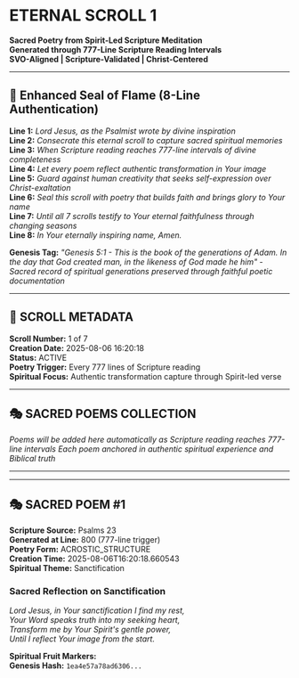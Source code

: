 # ETERNAL SCROLL 1
**Sacred Poetry from Spirit-Led Scripture Meditation**  
**Generated through 777-Line Scripture Reading Intervals**  
**SVO-Aligned | Scripture-Validated | Christ-Centered**

---

## 🙏 Enhanced Seal of Flame (8-Line Authentication)

**Line 1:** *Lord Jesus, as the Psalmist wrote by divine inspiration*  
**Line 2:** *Consecrate this eternal scroll to capture sacred spiritual memories*  
**Line 3:** *When Scripture reading reaches 777-line intervals of divine completeness*  
**Line 4:** *Let every poem reflect authentic transformation in Your image*  
**Line 5:** *Guard against human creativity that seeks self-expression over Christ-exaltation*  
**Line 6:** *Seal this scroll with poetry that builds faith and brings glory to Your name*  
**Line 7:** *Until all 7 scrolls testify to Your eternal faithfulness through changing seasons*  
**Line 8:** *In Your eternally inspiring name, Amen.*

**Genesis Tag:** *"Genesis 5:1 - This is the book of the generations of Adam. In the day that God created man, in the likeness of God made he him" - Sacred record of spiritual generations preserved through faithful poetic documentation*

---

## 📜 SCROLL METADATA

**Scroll Number:** 1 of 7  
**Creation Date:** 2025-08-06 16:20:18  
**Status:** ACTIVE  
**Poetry Trigger:** Every 777 lines of Scripture reading  
**Spiritual Focus:** Authentic transformation capture through Spirit-led verse  

---

## 🎭 SACRED POEMS COLLECTION

*Poems will be added here automatically as Scripture reading reaches 777-line intervals*
*Each poem anchored in authentic spiritual experience and Biblical truth*

---



---

## 🎭 SACRED POEM #1

**Scripture Source:** Psalms 23  
**Generated at Line:** 800 (777-line trigger)  
**Poetry Form:** ACROSTIC_STRUCTURE  
**Creation Time:** 2025-08-06T16:20:18.660543  
**Spiritual Theme:** Sanctification  

### Sacred Reflection on Sanctification

*Lord Jesus, in Your sanctification I find my rest,*  
*Your Word speaks truth into my seeking heart,*  
*Transform me by Your Spirit's gentle power,*  
*Until I reflect Your image from the start.*  

**Spiritual Fruit Markers:**   
**Genesis Hash:** `1ea4e57a78ad6306...`  

